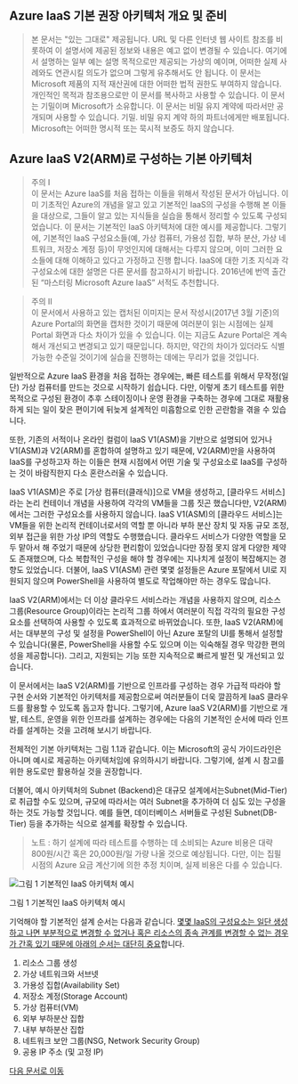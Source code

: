 ## Azure IaaS 기본 권장 아키텍처 개요 및 준비

> 본 문서는 "있는 그대로" 제공됩니다. URL 및 다른 인터넷 웹 사이트 참조를 비롯하여 이 설명서에 제공된 정보와 내용은 예고 없이 변경될 수 있습니다. 여기에서 설명하는 일부 예는 설명 목적으로만 제공되는 가상의 예이며, 어떠한 실제 사례와도 연관시킬 의도가 없으며 그렇게 유추해서도 안 됩니다. 이 문서는 Microsoft 제품의 지적 재산권에 대한 어떠한 법적 권한도 부여하지 않습니다. 개인적인 목적과 참조용으로만 이 문서를 복사하고 사용할 수 있습니다. 이 문서는 기밀이며 Microsoft가 소유합니다. 이 문서는 비밀 유지 계약에 따라서만 공개되며 사용할 수 있습니다.
기밀. 비밀 유지 계약 하의 파트너에게만 배포됩니다. Microsoft는 어떠한 명시적 또는 묵시적 보증도 하지 않습니다.

## Azure IaaS V2(ARM)로 구성하는 기본 아키텍처

> 주의 I  
> 이 문서는 Azure IaaS를 처음 접하는 이들을 위해서 작성된 문서가 아닙니다. 이미 기초적인 Azure의 개념을 알고 있고 기본적인 IaaS의 구성을 수행해 본 이들을 대상으로, 그들이 알고 있는 지식들을 실습을 통해서 정리할 수 있도록 구성되었습니다. 이 문서는 기본적인 IaaS 아키텍처에 대한 예시를 제공합니다. 그렇기에, 기본적인 IaaS 구성요소들(예, 가상 컴퓨터, 가용성 집합, 부하 분산, 가상 네트워크, 저장소 계정 등)이 무엇인지에 대해서는 다루지 않으며, 이미 그러한 요소들에 대해 이해하고 있다고 가정하고 진행 합니다. IaaS에 대한 기초 지식과 각 구성요소에 대한 설명은 다른 문서를 참고하시기 바랍니다. 2016년에 번역 출간된 “마스터링 Microsoft Azure IaaS” 서적도 추천합니다.

> 주의 II  
> 이 문서에서 사용하고 있는 캡처된 이미지는 문서 작성시(2017년 3월 기준)의 Azure Portal의 화면을 캡처한 것이기 때문에 여러분이 읽는 시점에는 실제 Portal 화면과 다소 차이가 있을 수 있습니다. 이는 지금도 Azure Portal은 계속해서 개선되고 변경되고 있기 때문입니다. 하지만, 약간의 차이가 있더라도  식별 가능한 수준일 것이기에 실습을 진행하는 데에는 무리가 없을 것입니다.

일반적으로 Azure IaaS 환경을 처음 접하는 경우에는, 빠른 테스트를 위해서 무작정(일단) 가상 컴퓨터를 만드는 것으로 시작하기 쉽습니다. 다만, 이렇게 초기 테스트를 위한 목적으로 구성된 환경이 추후 스테이징이나 운영 환경을 구축하는 경우에 그대로 재활용하게 되는 일이 잦은 편이기에 뒤늦게 설계적인 미흡함으로 인한 곤란함을 겪을 수 있습니다. 

또한, 기존의 서적이나 온라인 컬럼이 IaaS V1(ASM)을 기반으로 설명되어 있거나 V1(ASM)과 V2(ARM)를 혼합하여 설명하고 있기 때문에, V2(ARM)만을 사용하여 IaaS를 구성하고자 하는 이들은 현재 시점에서 어떤 기술 및 구성요소로 IaaS를 구성하는 것이 바람직한지 다소 혼란스러울 수 있습니다. 

IaaS V1(ASM)은 주로 [가상 컴퓨터(클래식)]으로 VM을 생성하고, [클라우드 서비스]라는 논리 컨테이너 개념을 사용하여 각각의 VM들을 그룹 짓곤 했습니다만, V2(ARM)에서는 그러한 구성요소를 사용하지 않습니다. IaaS V1(ASM)의 [클라우드 서비스]는 VM들을 위한 논리적 컨테이너로서의 역할 뿐 아니라 부하 분산 장치 및 자동 규모 조정, 외부 접근을 위한 가상 IP의 역할도 수행했습니다. 클라우드 서비스가 다양한 역할을 모두 맡아서 해 주었기 때문에 상당한 편리함이 있었습니다만 장점 못지 않게 다양한 제약도 존재했으며, 다소 복합적인 구성을 해야 할 경우에는 지나치게 설정이 복잡해지는 경향도 있었습니다. 더불어, IaaS V1(ASM) 관련 몇몇 설정들은 Azure 포탈에서 UI로 지원되지 않으며 PowerShell을 사용하여 별도로 작업해야만 하는 경우도 많습니다. 

IaaS V2(ARM)에서는 더 이상 클라우드 서비스라는 개념을 사용하지 않으며, 리소스 그룹(Resource Group)이라는 논리적 그룹 하에서 여러분이 직접 각각의 필요한 구성요소를 선택하여 사용할 수 있도록 효과적으로 바뀌었습니다. 또한, IaaS V2(ARM)에서는 대부분의 구성 및 설정을 PowerShell이 아닌 Azure 포탈의 UI를 통해서 설정할 수 있습니다(물론, PowerShell을 사용할 수도 있으며 이는 익숙해질 경우 막강한 편의성을 제공합니다). 그리고, 지원되는 기능 또한 지속적으로 빠르게 발전 및 개선되고 있습니다.

이 문서에서는 IaaS V2(ARM)를 기반으로 인프라를 구성하는 경우 가급적 따라야 할 구현 순서와 기본적인 아키텍처를 제공함으로써 여러분들이 더욱 깔끔하게 IaaS 클라우드를 활용할 수 있도록 돕고자 합니다. 그렇기에, Azure IaaS V2(ARM)를 기반으로 개발, 테스트, 운영을 위한 인프라를 설계하는 경우에는 다음의 기본적인 순서에 따라 인프라를 설계하는 것을 고려해 보시기 바랍니다.

전체적인 기본 아키텍처는 그림 1.1과 같습니다. 이는 Microsoft의 공식 가이드라인은 아니며 예시로 제공하는 아키텍처임에 유의하시기 바랍니다. 그렇기에, 설계 시 참고를 위한 용도로만 활용하실 것을 권장합니다. 

더불어, 예시 아키텍처의 Subnet (Backend)은 대규모 설계에서는Subnet(Mid-Tier)로 취급할 수도 있으며, 규모에 따라서는 여러 Subnet을 추가하여 더 심도 있는 구성을 하는 것도 가능할 것입니다. 예를 들면, 데이터베이스 서버들로 구성된 Subnet(DB-Tier) 등을 추가하는 식으로 설계를 확장할 수 있습니다.

> 노트 : 하기 설계에 따라 테스트를 수행하는 데 소비되는 Azure 비용은 대략 800원/시간 혹은 20,000원/일 가량 나올 것으로 예상됩니다. 다만, 이는 집필 시점의 Azure 요금 계산기에 의한 추정 치이며, 실제 비용은 다를 수 있습니다. 

![그림 1 기본적인 IaaS 아키텍처 예시](https://github.com/taeyo/AzureIaaS/blob/master/IaaSBasicArch/images/1.png)

그림 1 기본적인 IaaS 아키텍처 예시

기억해야 할 기본적인 설계 순서는 다음과 같습니다. <U>몇몇 IaaS의 구성요소는 일단 생성하고 나면 부분적으로 변경할 수 없거나 혹은 리소스의 종속 관계를 변경할 수 없는 경우가 간혹 있기 때문에 아래의 순서는 대단히 중요</U>합니다.

1.	리소스 그룹 생성
2.	가상 네트워크와 서브넷
3.	가용성 집합(Availability Set)
4.	저장소 계정(Storage Account) 
5.	가상 컴퓨터(VM)
6.	외부 부하분산 집합
7.	내부 부하분산 집합 
8.	네트워크 보안 그룹(NSG, Network Security Group)
9.	공용 IP 주소 (및 고정 IP)


[다음 문서로 이동](1.md) 